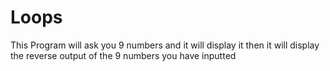# Loops

This Program will ask you 9 numbers and it will display it 
then it will display the reverse output of the 9 numbers you have inputted
